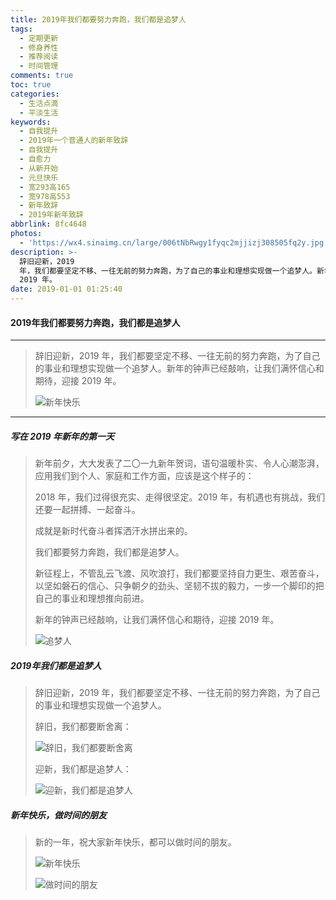 ```yaml
---
title: 2019年我们都要努力奔跑，我们都是追梦人
tags:
  - 定期更新
  - 修身养性
  - 推荐阅读
  - 时间管理
comments: true
toc: true
categories:
  - 生活点滴
  - 平淡生活
keywords:
  - 自我提升
  - 2019年一个普通人的新年致辞
  - 自我提升
  - 自愈力
  - 从新开始
  - 元旦快乐
  - 宽293高165
  - 宽978高553
  - 新年致辞
  - 2019年新年致辞
abbrlink: 8fc4648
photos:
  - 'https://wx4.sinaimg.cn/large/006tNbRwgy1fyqc2mjjizj308505fq2y.jpg'
description: >-
  辞旧迎新，2019
  年，我们都要坚定不移、一往无前的努力奔跑，为了自己的事业和理想实现做一个追梦人。新年的钟声已经敲响，让我们满怀信心和期待，迎接
  2019 年。
date: 2019-01-01 01:25:40
---
```

<script type="text/javascript" src="/js/src/bai.js"></script>

#### 2019年我们都要努力奔跑，我们都是追梦人
----
> 辞旧迎新，2019 年，我们都要坚定不移、一往无前的努力奔跑，为了自己的事业和理想实现做一个追梦人。新年的钟声已经敲响，让我们满怀信心和期待，迎接 2019 年。
>
> ![新年快乐](https://wx2.sinaimg.cn/large/006tNbRwgy1fyqc77g1dqj30du09oaab.jpg)

------
##### 写在 2019 年新年的第一天
> 新年前夕，大大发表了二〇一九新年贺词，语句温暖朴实、令人心潮澎湃，应用我们到个人、家庭和工作方面，应该是这个样子的：
>
> 2018 年，我们过得很充实、走得很坚定。2019 年，有机遇也有挑战，我们还要一起拼搏、一起奋斗。
>
> 成就是新时代奋斗者挥洒汗水拼出来的。
>
> 我们都要努力奔跑，我们都是追梦人。
>
> 新征程上，不管乱云飞渡、风吹浪打，我们都要坚持自力更生、艰苦奋斗，以坚如磐石的信心、只争朝夕的劲头、坚韧不拔的毅力，一步一个脚印的把自己的事业和理想推向前进。
>
> 新年的钟声已经敲响，让我们满怀信心和期待，迎接 2019 年。
>
> ![追梦人](https://wx1.sinaimg.cn/large/006tNbRwgy1fyqbyfwrshj30h00cngm9.jpg)


##### 2019年我们都是追梦人
> 辞旧迎新，2019 年，我们都要坚定不移、一往无前的努力奔跑，为了自己的事业和理想实现做一个追梦人。
>
> 辞旧，我们都要断舍离：
>
> ![辞旧，我们都要断舍离](https://wx3.sinaimg.cn/large/006tNbRwgy1fyqc0d05zuj30u019atou.jpg)
>
> 迎新，我们都是追梦人：
>
> ![迎新，我们都是追梦人](https://wx4.sinaimg.cn/large/006tNbRwgy1fyqc0qvk0qj30u016a4fr.jpg)

##### 新年快乐，做时间的朋友
> 新的一年，祝大家新年快乐，都可以做时间的朋友。
>
> ![新年快乐](https://wx4.sinaimg.cn/large/006tNbRwgy1fyqc1r2gq0j31gm0u0q8f.jpg)
>
> ![做时间的朋友](https://wx4.sinaimg.cn/large/006tNbRwgy1fyqc23r2kij31hc0u07b0.jpg)
